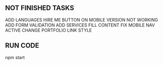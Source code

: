 ## NOT FINISHED TASKS

ADD LANGUAGES
HIRE ME BUTTON ON MOBILE VERSION NOT WORKING
ADD FORM VALIDATION
ADD SERVICES
FILL CONTENT
FIX MOBILE NAV ACTIVE
CHANGE PORTFOLIO LINK STYLE

## RUN CODE
npm start

